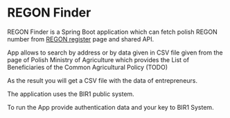 # REGON Finder

REGON Finder is a Spring Boot application which can fetch polish REGON number from [REGON register][bir-page] page and shared API.

App allows to search by address or by data given in CSV file given from the page of Polish Ministry of Agriculture which provides the List of Beneficiaries of the Common Agricultural Policy (TODO)

As the result you will get a CSV file with the data of entrepreneurs.

The application uses the BIR1 public system.

To run the App provide authentication data and your key to BIR1 System.

[bir-page]: <https://wyszukiwarkaregon.stat.gov.pl/appBIR/index.aspx>
